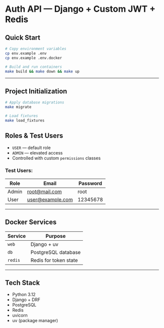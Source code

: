 # Auth API — Django + Custom JWT + Redis

## Quick Start

```bash
# Copy environment variables
cp env.example .env
cp env.example .env.docker

# Build and run containers
make build && make down && make up
```

---

## Project Initialization

```bash
# Apply database migrations
make migrate

# Load fixtures
make load_fixtures
```

## Roles & Test Users

- `USER` — default role  
- `ADMIN` — elevated access  
- Controlled with custom `permissions` classes

### Test Users:

| Role   | Email            | Password |
|--------|------------------|----------|
| Admin  | root@mail.com    | root     |
| User   | user@example.com | 12345678 |

---

## Docker Services

| Service | Purpose              |
|---------|----------------------|
| `web`   | Django + uv          |
| `db`    | PostgreSQL database  |
| `redis` | Redis for token state|

---

## Tech Stack

- Python 3.12
- Django + DRF
- PostgreSQL
- Redis
- uvicorn
- uv (package manager)
